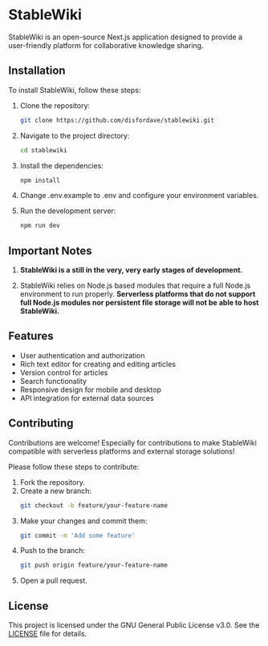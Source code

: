 # StableWiki

StableWiki is an open-source Next.js application designed to provide a user-friendly platform for collaborative knowledge sharing. 

## Installation
To install StableWiki, follow these steps:
1. Clone the repository:
   ```bash
   git clone https://github.com/disfordave/stablewiki.git
    ```
2. Navigate to the project directory:
   ```bash
   cd stablewiki
   ```
3. Install the dependencies:
   ```bash
   npm install
   ```
4. Change .env.example to .env and configure your environment variables.

5. Run the development server:
   ```bash
   npm run dev
   ```

## Important Notes

1. **StableWiki is a still in the very, very early stages of development.**

2. StableWiki relies on Node.js based modules that require a full Node.js environment to run properly. **Serverless platforms that do not support full Node.js modules nor persistent file storage will not be able to host StableWiki.** 

## Features
- User authentication and authorization
- Rich text editor for creating and editing articles
- Version control for articles
- Search functionality
- Responsive design for mobile and desktop  
- API integration for external data sources

## Contributing
Contributions are welcome! Especially for contributions to make StableWiki compatible with serverless platforms and external storage solutions! 

Please follow these steps to contribute:
1. Fork the repository.
2. Create a new branch:
   ```bash
   git checkout -b feature/your-feature-name
   ```
3. Make your changes and commit them:
   ```bash
   git commit -m 'Add some feature'
   ```
4. Push to the branch:
   ```bash
   git push origin feature/your-feature-name
   ```
5. Open a pull request.

## License
This project is licensed under the GNU General Public License v3.0. See the [LICENSE](LICENSE) file for details.